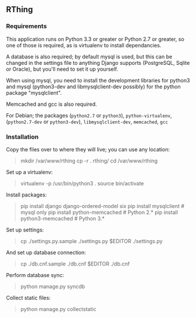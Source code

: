 ## RThing ##

### Requirements ###
This application runs on Python 3.3 or greater or Python 2.7 or greater, so one of those is required, as is virtualenv
to install dependancies.

A database is also required; by default mysql is used, but this can be changed in the settings file to anything Django
supports (PostgreSQL, Sqlite or Oracle), but you'll need to set it up yourself.

When using mysql, you need to install the development libraries for python3 and mysql (python3-dev and
libmysqlclient-dev possibly) for the python package "mysqlclient".

Memcached and gcc is also required.

For Debian; the packages (`python2.7` or `python3`), `python-virtualenv`, (`python2.7-dev` or `python3-dev`),
`libmysqlclient-dev`, `memcached`, `gcc`

### Installation ###
Copy the files over to where they will live; you can use any location:
> mkdir /var/www/rthing
> cp -r . rthing/
> cd /var/www/rthing

Set up a virtualenv:
> virtualenv -p /usr/bin/python3 .
> source bin/activate

Install packages:
> pip install django django-ordered-model six
> pip install mysqlclient # mysql only
> pip install python-memcached # Python 2.*
> pip install python3-memcached # Python 3.*

Set up settings:
> cp ./settings.py.sample ./settings.py
> $EDITOR ./settings.py

And set up database connection:
> cp ./db.cnf.sample ./db.cnf
> $EDITOR ./db.cnf

Perform database sync:
> python manage.py syncdb

Collect static files:
> python manage.py collectstatic
